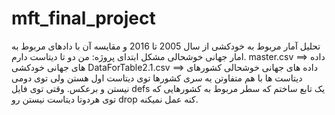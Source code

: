 # mft_final_project
تحلیل آمار مربوط به خودکشی از سال 2005 تا 2016 و مقایسه آن با دادهای مربوط به امار جهانی خوشحالی 
مشکل ابتدای پروژه:
من دو تا دیتاست دارم. 
master.csv                ==> داده های جهانی خودکشی
DataForTable2.1.csv ==> داده های جهانی خوشحالی
کشورهای دیتاست ها با هم متفاوتن
یه سری کشورها توی دیتاست اول هستن ولی توی دومی نیستن و برعکس.
وقتی توی فایل defs یک تابع ساختم که سطر مربوط به کشورهایی که توی هردوتا دیتاست نیستن رو drop کنه عمل نمیکنه.
